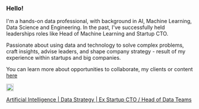 ### Hello!

I'm a hands-on data professional, with background in AI, Machine Learning, Data Science and Engineering. In the past, I've successfully held leaderships roles like Head of Machine Learning and Startup CTO.

Passionate about using data and technology to solve complex problems, craft insights, advise leaders, and shape company strategy - result of my experience within startups and big companies.

You can learn more about opportunities to collaborate, my clients or content [here](https://honda-ds.github.io/)

<p align='left'>
  <a href="https://www.linkedin.com/in/hugohonda/" target="_blank">
    <img src="https://content.linkedin.com/content/dam/me/business/en-us/amp/brand-site/v2/bg/LI-Bug.svg.original.svg" width="20px"
  </a>
</p>

Artificial Intelligence | Data Strategy | Ex Startup CTO / Head of Data Teams
